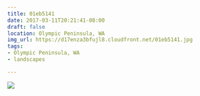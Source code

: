 ```yaml
---
title: 01eb5141
date: 2017-03-11T20:21:41-08:00
draft: false
location: Olympic Peninsula, WA
img_url: https://d17enza3bfujl8.cloudfront.net/01eb5141.jpg
tags:
- Olympic Peninsula, WA
- landscapes

---
```


![](https://d17enza3bfujl8.cloudfront.net/01eb5141.jpg)
